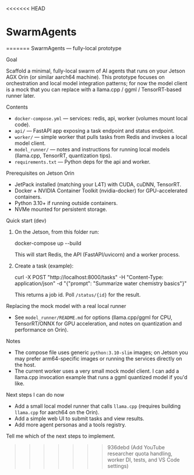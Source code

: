 <<<<<<< HEAD
# SwarmAgents
=======
SwarmAgents — fully-local prototype

Goal

Scaffold a minimal, fully-local swarm of AI agents that runs on your Jetson AGX Orin (or similar aarch64 machine). This prototype focuses on orchestration and local model integration patterns; for now the model client is a mock that you can replace with a llama.cpp / ggml / TensorRT-based runner later.

Contents

- `docker-compose.yml` — services: redis, api, worker (volumes mount local code).
- `api/` — FastAPI app exposing a task endpoint and status endpoint.
- `worker/` — simple worker that pulls tasks from Redis and invokes a local model client.
- `model_runner/` — notes and instructions for running local models (llama.cpp, TensorRT, quantization tips).
- `requirements.txt` — Python deps for the api and worker.

Prerequisites on Jetson Orin

- JetPack installed (matching your L4T) with CUDA, cuDNN, TensorRT.
- Docker + NVIDIA Container Toolkit (nvidia-docker) for GPU-accelerated containers.
- Python 3.10+ if running outside containers.
- NVMe mounted for persistent storage.

Quick start (dev)

1. On the Jetson, from this folder run:

   docker-compose up --build

   This will start Redis, the API (FastAPI/uvicorn) and a worker process.

2. Create a task (example):

   curl -X POST "http://localhost:8000/tasks" -H "Content-Type: application/json" -d "{\"prompt\": \"Summarize water chemistry basics\"}"

   This returns a job id. Poll `/status/{id}` for the result.

Replacing the mock model with a real local runner

- See `model_runner/README.md` for options (llama.cpp/ggml for CPU, TensorRT/ONNX for GPU acceleration, and notes on quantization and performance on Orin).

Notes

- The compose file uses generic `python:3.10-slim` images; on Jetson you may prefer arm64-specific images or running the services directly on the host.
- The current worker uses a very small mock model client. I can add a llama.cpp invocation example that runs a ggml quantized model if you'd like.

Next steps I can do now

- Add a small local model runner that calls `llama.cpp` (requires building `llama.cpp` for aarch64 on the Orin).
- Add a simple web UI to submit tasks and view results.
- Add more agent personas and a tools registry.

Tell me which of the next steps to implement.
>>>>>>> 936debd (Add YouTube researcher quota handling, worker DI, tests, and VS Code settings)
